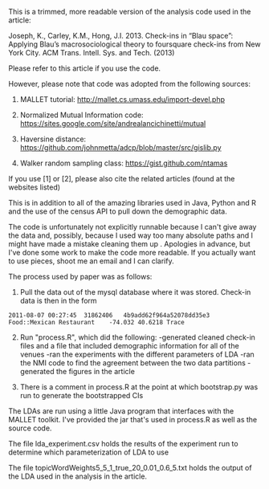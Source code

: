 This is a trimmed, more readable version of the analysis code used in the article: 

Joseph, K., Carley, K.M., Hong, J.I. 2013. Check-ins in “Blau space”: Applying Blau’s macrosociological theory to
foursquare check-ins from New York City. ACM Trans. Intell. Sys. and Tech. (2013)

Please refer to this article if you use the code.

However, please note that code was adopted from the following sources:

1. MALLET tutorial: http://mallet.cs.umass.edu/import-devel.php

2. Normalized Mutual Information code: https://sites.google.com/site/andrealancichinetti/mutual

3. Haversine distance: https://github.com/johnmetta/adcp/blob/master/src/gislib.py

4. Walker random sampling class: https://gist.github.com/ntamas

If you use [1] or [2], please also cite the related articles (found at the websites listed)

This is in addition to all of the amazing libraries used in Java, Python and R 
and the use of the census API to pull down the demographic data.

The code is unfortunately not explicitly runnable because I can't give away the data
and, possibly, because I used way too many absolute paths and I might have made a mistake cleaning them up . 
 Apologies in advance, but I've done some work to make the code more readable. 
 If you actually want to use pieces, shoot me an email and I can clarify.

The process used by paper was as follows:

1. Pull the data out of the mysql database where it was stored. Check-in data is then in the form
```
2011-08-07 00:27:45  31862406	4b9add62f964a52078dd35e3	Food::Mexican Restaurant	-74.032	40.6218	Trace
```

2. Run "process.R", which did the following:
-generated cleaned check-in files and a file that included demographic information for all of the venues 
-ran the experiments with the different parameters of LDA 
-ran the NMI code to find the agreement between the two data partitions
-generated the figures in the article

3. There is a comment in process.R at the point at which bootstrap.py was run to generate the
bootstrapped CIs

The LDAs are run using a little Java program that interfaces with the MALLET toolkit.  I've provided the jar 
that's used in process.R as well as the source code.

The file lda_experiment.csv holds the results of the experiment run to determine which parameterization
of LDA to use

The file topicWordWeights5_5_1_true_20_0.01_0.6_5.txt holds the output of the LDA used in the 
analysis in the article.
